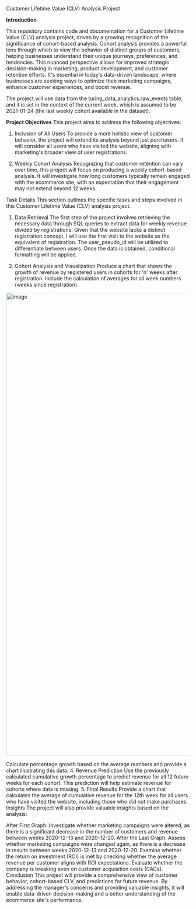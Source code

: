Customer Lifetime Value (CLV) Analysis Project


**Introduction**


This repository contains code and documentation for a Customer Lifetime Value (CLV) analysis project, driven by a growing recognition of the significance of cohort-based analysis. 
Cohort analysis provides a powerful lens through which to view the behavior of distinct groups of customers, helping businesses understand their unique journeys, preferences, and tendencies. This nuanced perspective allows for improved strategic decision-making in marketing, product development, and customer retention efforts. It's essential in today's data-driven landscape, where businesses are seeking ways to optimize their marketing campaigns, enhance customer experiences, and boost revenue.

The project will use data from the turing_data_analytics.raw_events table, and it is set in the context of the current week, which is assumed to be 2021-01-24 (the last weekly cohort available in the dataset).

**Project Objectives**
This project aims to address the following objectives:

1. Inclusion of All Users
To provide a more holistic view of customer behavior, the project will extend its analysis beyond just purchasers. It will consider all users who have visited the website, aligning with marketing's broader view of user registrations.

2. Weekly Cohort Analysis
Recognizing that customer retention can vary over time, this project will focus on producing a weekly cohort-based analysis. It will investigate how long customers typically remain engaged with the ecommerce site, with an expectation that their engagement may not extend beyond 12 weeks.

Task Details
This section outlines the specific tasks and steps involved in this Customer Lifetime Value (CLV) analysis project.

1. Data Retrieval
The first step of the project involves retrieving the necessary data through SQL queries to extract data for weekly revenue divided by registrations. Given that the website lacks a distinct registration concept, I will use the first visit to the website as the equivalent of registration. The user_pseudo_id will be utilized to differentiate between users. Once the data is obtained, conditional formatting will be applied.

2. Cohort Analysis and Visualization
Produce a chart that shows the growth of revenue by registered users in cohorts for 'n' weeks after registration. Include the calculation of averages for all week numbers (weeks since registration).

<img width="1266" alt="image" src="https://github.com/klavru/CLV/assets/128393456/a49fd458-6a57-43f7-a1ad-35391e09fe82">

Calculate percentage growth based on the average numbers and provide a chart illustrating this data.
4. Revenue Prediction
Use the previously calculated cumulative growth percentage to predict revenue for all 12 future weeks for each cohort. This prediction will help estimate revenue for cohorts where data is missing.
5. Final Results
Provide a chart that calculates the average of cumulative revenue for the 12th week for all users who have visited the website, including those who did not make purchases.
Insights
The project will also provide valuable insights based on the analysis:

After First Graph:
Investigate whether marketing campaigns were altered, as there is a significant decrease in the number of customers and revenue between weeks 2020-12-13 and 2020-12-20.
After the Last Graph:
Assess whether marketing campaigns were changed again, as there is a decrease in results between weeks 2020-12-13 and 2020-12-20.
Examine whether the return on investment (ROI) is met by checking whether the average revenue per customer aligns with ROI expectations.
Evaluate whether the company is breaking even on customer acquisition costs (CACs).
Conclusion
This project will provide a comprehensive view of customer behavior, cohort-based CLV, and predictions for future revenue. By addressing the manager's concerns and providing valuable insights, it will enable data-driven decision-making and a better understanding of the ecommerce site's performance.
